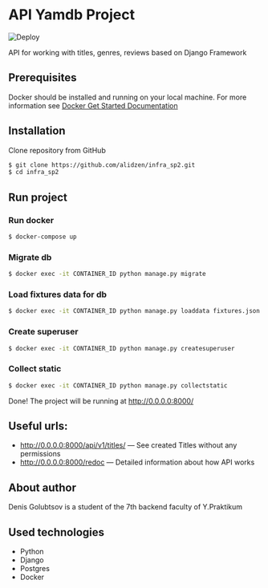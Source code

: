 # API Yamdb Project

![Deploy](https://github.com/alidzen/yamdb_final/workflows/Yamdb%20workflow/badge.svg)

API for working with titles, genres, reviews based on Django Framework

## Prerequisites

Docker should be installed and running on your local machine. For more information
see [Docker Get Started Documentation](https://www.docker.com/get-started)

## Installation

Clone repository from GitHub

```sh
$ git clone https://github.com/alidzen/infra_sp2.git
$ cd infra_sp2
```

## Run project

### Run docker

```sh
$ docker-compose up
```

### Migrate db

```sh
$ docker exec -it CONTAINER_ID python manage.py migrate
```

### Load fixtures data for db

```sh
$ docker exec -it CONTAINER_ID python manage.py loaddata fixtures.json 
```

### Create superuser

```sh
$ docker exec -it CONTAINER_ID python manage.py createsuperuser
```

### Collect static

```sh
$ docker exec -it CONTAINER_ID python manage.py collectstatic
```

Done! The project will be running at http://0.0.0.0:8000/

## Useful urls:

- http://0.0.0.0:8000/api/v1/titles/ — See created Titles without any permissions
- http://0.0.0.0:8000/redoc — Detailed information about how API works

## About author

Denis Golubtsov is a student of the 7th backend faculty of Y.Praktikum

## Used technologies

- Python
- Django
- Postgres
- Docker
